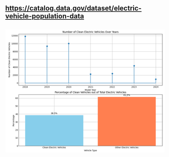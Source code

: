 ## https://catalog.data.gov/dataset/electric-vehicle-population-data

## ![alt text](Electric_Vehicle_Data.png "Electric Vehicle Data Visualization")
